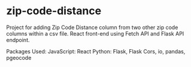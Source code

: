 # zip-code-distance
Project for adding Zip Code Distance column from two other zip code columns within a csv file. React front-end using Fetch API and Flask API endpoint.

Packages Used:
JavaScript: React
Python: Flask, Flask Cors, io, pandas, pgeocode
